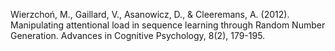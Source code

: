 ﻿---
layout: post
date:   2012-01-02 09:00:00
pdf: 
link: https://www.ncbi.nlm.nih.gov/pmc/articles/PMC3376889/
categories: article
---

Wierzchoń, M., Gaillard, V., Asanowicz, D., & Cleeremans, A. (2012). Manipulating attentional load in sequence learning through Random Number Generation. Advances in Cognitive Psychology, 8(2), 179-195.